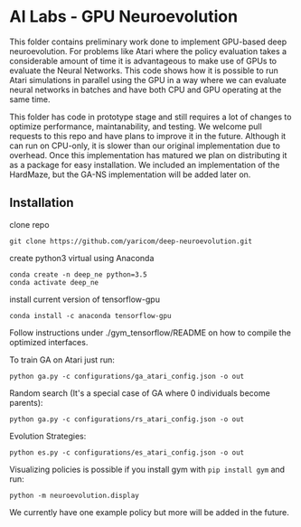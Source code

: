 # AI Labs - GPU Neuroevolution
This folder contains preliminary work done to implement GPU-based deep neuroevolution.
For problems like Atari where the policy evaluation takes a considerable amount of time it is advantageous to make use of GPUs to evaluate the Neural Networks. This code shows how it is possible to run Atari simulations in parallel using the GPU in a way where we can evaluate neural networks in batches and have both CPU and GPU operating at the same time.

This folder has code in prototype stage and still requires a lot of changes to optimize performance, maintanability, and testing. We welcome pull requests to this repo and have plans to improve it in the future. Although it can run on CPU-only, it is slower than our original implementation due to overhead. Once this implementation has matured we plan on distributing it as a package for easy installation. We included an implementation of the HardMaze, but the GA-NS implementation will be added later on.

## Installation

clone repo

```
git clone https://github.com/yaricom/deep-neuroevolution.git
```

create python3 virtual using Anaconda

```
conda create -n deep_ne python=3.5
conda activate deep_ne
```

install current version of tensorflow-gpu
```
conda install -c anaconda tensorflow-gpu
```
Follow instructions under ./gym_tensorflow/README on how to compile the optimized interfaces.

To train GA on Atari just run:
```
python ga.py -c configurations/ga_atari_config.json -o out
```
Random search (It's a special case of GA where 0 individuals become parents):
```
python ga.py -c configurations/rs_atari_config.json -o out
```

Evolution Strategies:
```
python es.py -c configurations/es_atari_config.json -o out
```

Visualizing policies is possible if you install gym with `pip install gym` and run:
```
python -m neuroevolution.display
```
We currently have one example policy but more will be added in the future.
